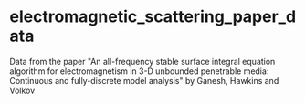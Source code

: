 # electromagnetic_scattering_paper_data
Data from the paper "An all-frequency stable surface integral equation algorithm for electromagnetism in 3-D unbounded penetrable media: Continuous and fully-discrete model analysis" by Ganesh, Hawkins and Volkov
